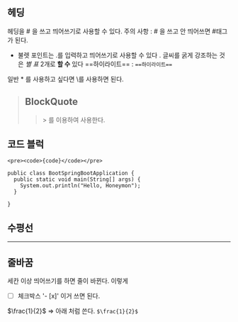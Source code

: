 ## 헤딩
헤딩을 # 을 쓰고 띄어쓰기로 사용할 수 있다. 
주의 사항 : # 을 쓰고 안 띄어쓰면 #태그가 된다.
*  불렛 포인트는 .를 입력하고 띄어쓰기로 사용할 수 있다
. 글씨를 굵게 강조하는 것은 *별 표* 2개로 **할 수** 있다
==하이라이트== :  `==하이라이트==`


일반 \* 를 사용하고 싶다면 \\를 사용하면 된다.

> ## BlockQuote
>> &gt; 를 이용하여 사용한다.

## 코드 블럭
	<pre><code>{code}</code></pre>

```
public class BootSpringBootApplication {
  public static void main(String[] args) {
    System.out.println("Hello, Honeymon");
  }

}
```

## 수평선
<hr>


## 줄바꿈
세칸 이상 띄어쓰기를 하면 줄이 바뀐다.
이렇게

- [ ] 체크박스 '- [x]' 이거 쓰면 된다.

$\frac{1}{2}$ => 아래 처럼 쓴다.
`$\frac{1}{2}$`